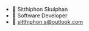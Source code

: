 - 👋 Sitthiphon Skulphan
- 👀 Software Developer
- 📧 sitthiphon.s@outlook.com
<!---
micro927/micro927 is a ✨ special ✨ repository because its `README.md` (this file) appears on your GitHub profile.
You can click the Preview link to take a look at your changes.
--->
